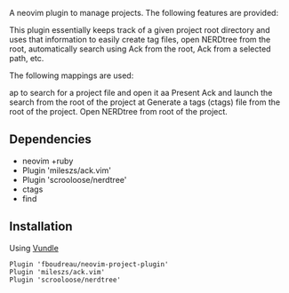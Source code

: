 


A neovim plugin to manage projects. The following features are provided:

This plugin essentially keeps track of a given project root directory and uses
that information to easily create tag files, open NERDtree from the root, 
automatically search using Ack from the root, Ack from a selected path, etc.

The following mappings are used:

<leader>ap to search for a project file and open it
<leader>aa Present Ack and launch the search from the root of the project
<leader>at Generate a tags (ctags) file from the root of the project.
<ctrl-n> Open NERDtree from root of the project.

## Dependencies

- neovim +ruby
- Plugin 'mileszs/ack.vim'
- Plugin 'scrooloose/nerdtree'
- ctags
- find

## Installation

Using [Vundle](https://github.com/VundleVim/Vundle.vim)

```vim
Plugin 'fboudreau/neovim-project-plugin'
Plugin 'mileszs/ack.vim'
Plugin 'scrooloose/nerdtree'
```


